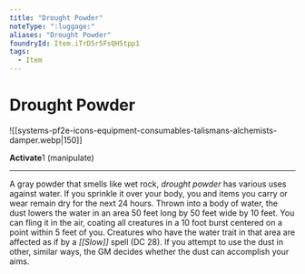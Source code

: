 ```yaml
---
title: "Drought Powder"
noteType: ":luggage:"
aliases: "Drought Powder"
foundryId: Item.iTrD5r5FsQH5tpp1
tags:
  - Item
---
```


# Drought Powder
![[systems-pf2e-icons-equipment-consumables-talismans-alchemists-damper.webp|150]]

**Activate**1 (manipulate)

* * *

A gray powder that smells like wet rock, _drought powder_ has various uses against water. If you sprinkle it over your body, you and items you carry or wear remain dry for the next 24 hours. Thrown into a body of water, the dust lowers the water in an area 50 feet long by 50 feet wide by 10 feet. You can fling it in the air, coating all creatures in a 10 foot burst centered on a point within 5 feet of you. Creatures who have the water trait in that area are affected as if by a _[[Slow]]_ spell (DC 28). If you attempt to use the dust in other, similar ways, the GM decides whether the dust can accomplish your aims.
